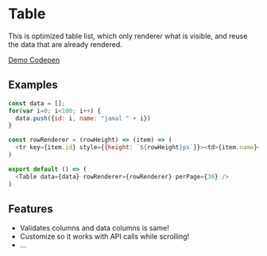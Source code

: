# Table

This is optimized table list, which only renderer what is visible, and reuse the data that are already rendered.

[Demo Codepen](http://codepen.io/jamalsoueidan/pen/peqyRb?editors=0110)

## Examples

```js
const data = [];
for(var i=0; i<100; i++) {
  data.push({id: i, name: "jamal " + i})
}

const rowRenderer = (rowHeight) => (item) => (
  <tr key={item.id} style={{height: `${rowHeight}px`}}><td>{item.name}</td></tr>
)

export default () => (
  <Table data={data} rowRenderer={rowRenderer} perPage={30} />
)
```

## Features

- Validates columns and data columns is same!
- Customize so it works with API calls while scrolling!
- ...
